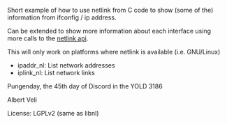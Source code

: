 Short example of how to use netlink from C code to show
(some of the) information from ifconfig / ip address.

Can be extended to show more information about each interface using
more calls to the [netlink api](https://www.infradead.org/~tgr/libnl/doc/api/group__rtaddr.html).

This will only work on platforms where netlink is available (i.e. GNU/Linux)

* ipaddr\_nl: List network addresses
* iplink\_nl: List network links

Pungenday, the 45th day of Discord in the YOLD 3186

Albert Veli

License: LGPLv2 (same as libnl)

